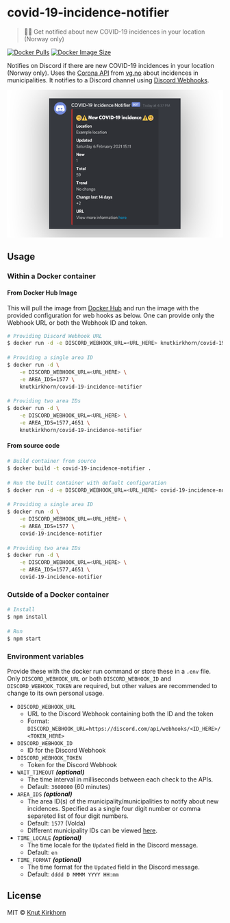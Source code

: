 # covid-19-incidence-notifier
> 🤒⏰ Get notified about new COVID-19 incidences in your location (Norway only)

[![Docker Pulls](https://img.shields.io/docker/pulls/knutkirkhorn/covid-19-incidence-notifier)](https://hub.docker.com/r/knutkirkhorn/covid-19-incidence-notifier) [![Docker Image Size](https://badgen.net/docker/size/knutkirkhorn/covid-19-incidence-notifier)](https://hub.docker.com/r/knutkirkhorn/covid-19-incidence-notifier)

Notifies on Discord if there are new COVID-19 incidences in your location (Norway only). Uses the [Corona API](https://redutv-api.vg.no/corona/v1/) from [vg.no](https://www.vg.no/) about incidences in municipalities. It notifies to a Discord channel using [Discord Webhooks](https://discord.com/developers/docs/resources/webhook).

<div align="center">
	<img src="https://raw.githubusercontent.com/Knutakir/covid-19-incidence-notifier/master/media/top-image.png" alt="COVID-19 incidence notification example">
</div>

## Usage
### Within a Docker container
#### From Docker Hub Image
This will pull the image from [Docker Hub](https://hub.docker.com/) and run the image with the provided configuration for web hooks as below. One can provide only the Webhook URL or both the Webhook ID and token.

```sh
# Providing Discord Webhook URL
$ docker run -d -e DISCORD_WEBHOOK_URL=<URL_HERE> knutkirkhorn/covid-19-incidence-notifier

# Providing a single area ID
$ docker run -d \
    -e DISCORD_WEBHOOK_URL=<URL_HERE> \
    -e AREA_IDS=1577 \
    knutkirkhorn/covid-19-incidence-notifier

# Providing two area IDs
$ docker run -d \
    -e DISCORD_WEBHOOK_URL=<URL_HERE> \
    -e AREA_IDS=1577,4651 \
    knutkirkhorn/covid-19-incidence-notifier
```

#### From source code
```sh
# Build container from source
$ docker build -t covid-19-incidence-notifier .

# Run the built container with default configuration
$ docker run -d -e DISCORD_WEBHOOK_URL=<URL_HERE> covid-19-incidence-notifier

# Providing a single area ID
$ docker run -d \
    -e DISCORD_WEBHOOK_URL=<URL_HERE> \
    -e AREA_IDS=1577 \
    covid-19-incidence-notifier

# Providing two area IDs
$ docker run -d \
    -e DISCORD_WEBHOOK_URL=<URL_HERE> \
    -e AREA_IDS=1577,4651 \
    covid-19-incidence-notifier
```

### Outside of a Docker container
```sh
# Install
$ npm install

# Run
$ npm start
```

### Environment variables
Provide these with the docker run command or store these in a `.env` file. Only `DISCORD_WEBHOOK_URL` or both `DISCORD_WEBHOOK_ID` and `DISCORD_WEBHOOK_TOKEN` are required, but other values are recommended to change to its own personal usage.

- `DISCORD_WEBHOOK_URL`
    - URL to the Discord Webhook containing both the ID and the token
    - Format: `DISCORD_WEBHOOK_URL=https://discord.com/api/webhooks/<ID_HERE>/<TOKEN_HERE>`
- `DISCORD_WEBHOOK_ID`
    - ID for the Discord Webhook
- `DISCORD_WEBHOOK_TOKEN`
    - Token for the Discord Webhook
- `WAIT_TIMEOUT` ***(optional)***
    - The time interval in milliseconds between each check to the APIs.
    - Default: `3600000` (60 minutes)
- `AREA_IDS` ***(optional)***
    - The area ID(s) of the municipality/municipalities to notify about new incidences. Specified as a single four digit number or comma separeted list of four digit numbers.
    - Default: `1577` (Volda)
    - Different municipality IDs can be viewed [here](https://redutv-api.vg.no/corona/v1/areas/municipalities/).
- `TIME_LOCALE` ***(optional)***
    - The time locale for the `Updated` field in the Discord message.
    - Default: `en`
- `TIME_FORMAT` ***(optional)***
    - The time format for the `Updated` field in the Discord message.
    - Default: `dddd D MMMM YYYY HH:mm`

## License
MIT © [Knut Kirkhorn](https://github.com/Knutakir/covid-19-incidence-notifier/blob/master/LICENSE)
